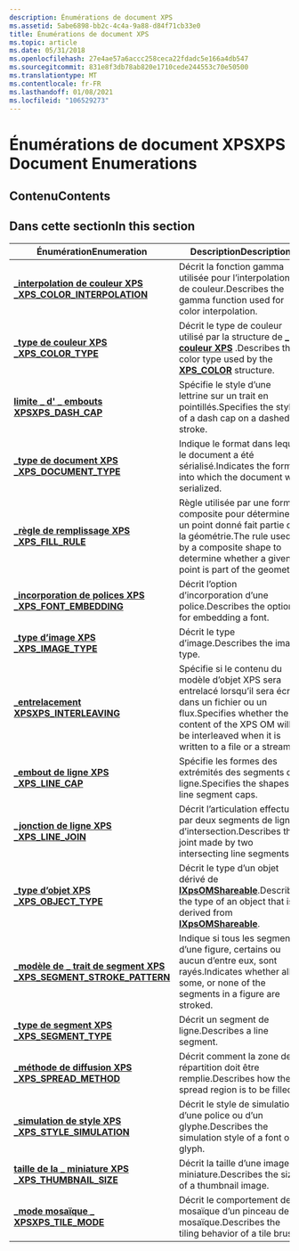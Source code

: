```yaml
---
description: Énumérations de document XPS
ms.assetid: 5abe6898-bb2c-4c4a-9a88-d84f71cb33e0
title: Énumérations de document XPS
ms.topic: article
ms.date: 05/31/2018
ms.openlocfilehash: 27e4ae57a6accc258ceca22fdadc5e166a4db547
ms.sourcegitcommit: 831e8f3db78ab820e1710cede244553c70e50500
ms.translationtype: MT
ms.contentlocale: fr-FR
ms.lasthandoff: 01/08/2021
ms.locfileid: "106529273"
---
```

# <a name="xps-document-enumerations"></a><span data-ttu-id="241d1-103">Énumérations de document XPS</span><span class="sxs-lookup"><span data-stu-id="241d1-103">XPS Document Enumerations</span></span>

## <a name="contents"></a><span data-ttu-id="241d1-104">Contenu</span><span class="sxs-lookup"><span data-stu-id="241d1-104">Contents</span></span>

## <a name="in-this-section"></a><span data-ttu-id="241d1-105">Dans cette section</span><span class="sxs-lookup"><span data-stu-id="241d1-105">In this section</span></span>



| <span data-ttu-id="241d1-106">Énumération</span><span class="sxs-lookup"><span data-stu-id="241d1-106">Enumeration</span></span>                                                                    | <span data-ttu-id="241d1-107">Description</span><span class="sxs-lookup"><span data-stu-id="241d1-107">Description</span></span>                                                                                                          |
|--------------------------------------------------------------------------------|----------------------------------------------------------------------------------------------------------------------|
| [<span data-ttu-id="241d1-108">**\_interpolation de couleur XPS \_**</span><span class="sxs-lookup"><span data-stu-id="241d1-108">**XPS\_COLOR\_INTERPOLATION**</span></span>](/windows/win32/api/xpsobjectmodel/ne-xpsobjectmodel-xps_color_interpolation)<br/>        | <span data-ttu-id="241d1-109">Décrit la fonction gamma utilisée pour l’interpolation de couleur.</span><span class="sxs-lookup"><span data-stu-id="241d1-109">Describes the gamma function used for color interpolation.</span></span><br/>                                                |
| [<span data-ttu-id="241d1-110">**\_type de couleur XPS \_**</span><span class="sxs-lookup"><span data-stu-id="241d1-110">**XPS\_COLOR\_TYPE**</span></span>](/windows/win32/api/xpsobjectmodel/ne-xpsobjectmodel-xps_color_type)<br/>                          | <span data-ttu-id="241d1-111">Décrit le type de couleur utilisé par la structure de [**\_ couleur XPS**](xps-color.md) .</span><span class="sxs-lookup"><span data-stu-id="241d1-111">Describes the color type used by the [**XPS\_COLOR**](xps-color.md) structure.</span></span><br/>                           |
| [<span data-ttu-id="241d1-112">**limite \_ d' \_ embouts XPS**</span><span class="sxs-lookup"><span data-stu-id="241d1-112">**XPS\_DASH\_CAP**</span></span>](/windows/win32/api/xpsobjectmodel/ne-xpsobjectmodel-xps_dash_cap)<br/>                              | <span data-ttu-id="241d1-113">Spécifie le style d’une lettrine sur un trait en pointillés.</span><span class="sxs-lookup"><span data-stu-id="241d1-113">Specifies the style of a dash cap on a dashed stroke.</span></span><br/>                                                     |
| [<span data-ttu-id="241d1-114">**\_type de document XPS \_**</span><span class="sxs-lookup"><span data-stu-id="241d1-114">**XPS\_DOCUMENT\_TYPE**</span></span>](/windows/win32/api/xpsobjectmodel_1/ne-xpsobjectmodel_1-xps_document_type)<br/>                    | <span data-ttu-id="241d1-115">Indique le format dans lequel le document a été sérialisé.</span><span class="sxs-lookup"><span data-stu-id="241d1-115">Indicates the format into which the document was serialized.</span></span><br/>                                              |
| [<span data-ttu-id="241d1-116">**\_règle de remplissage XPS \_**</span><span class="sxs-lookup"><span data-stu-id="241d1-116">**XPS\_FILL\_RULE**</span></span>](/windows/win32/api/xpsobjectmodel/ne-xpsobjectmodel-xps_fill_rule)<br/>                            | <span data-ttu-id="241d1-117">Règle utilisée par une forme composite pour déterminer si un point donné fait partie de la géométrie.</span><span class="sxs-lookup"><span data-stu-id="241d1-117">The rule used by a composite shape to determine whether a given point is part of the geometry.</span></span><br/>            |
| [<span data-ttu-id="241d1-118">**\_incorporation de polices XPS \_**</span><span class="sxs-lookup"><span data-stu-id="241d1-118">**XPS\_FONT\_EMBEDDING**</span></span>](/windows/win32/api/xpsobjectmodel/ne-xpsobjectmodel-xps_font_embedding)<br/>                  | <span data-ttu-id="241d1-119">Décrit l’option d’incorporation d’une police.</span><span class="sxs-lookup"><span data-stu-id="241d1-119">Describes the option for embedding a font.</span></span><br/>                                                                |
| [<span data-ttu-id="241d1-120">**\_type d’image XPS \_**</span><span class="sxs-lookup"><span data-stu-id="241d1-120">**XPS\_IMAGE\_TYPE**</span></span>](/windows/win32/api/xpsobjectmodel/ne-xpsobjectmodel-xps_image_type)<br/>                          | <span data-ttu-id="241d1-121">Décrit le type d’image.</span><span class="sxs-lookup"><span data-stu-id="241d1-121">Describes the image type.</span></span><br/>                                                                                 |
| [<span data-ttu-id="241d1-122">**\_entrelacement XPS**</span><span class="sxs-lookup"><span data-stu-id="241d1-122">**XPS\_INTERLEAVING**</span></span>](/windows/win32/api/xpsobjectmodel/ne-xpsobjectmodel-xps_interleaving)<br/>                       | <span data-ttu-id="241d1-123">Spécifie si le contenu du modèle d’objet XPS sera entrelacé lorsqu’il sera écrit dans un fichier ou un flux.</span><span class="sxs-lookup"><span data-stu-id="241d1-123">Specifies whether the content of the XPS OM will be interleaved when it is written to a file or a stream.</span></span><br/> |
| [<span data-ttu-id="241d1-124">**\_embout de ligne XPS \_**</span><span class="sxs-lookup"><span data-stu-id="241d1-124">**XPS\_LINE\_CAP**</span></span>](/windows/win32/api/xpsobjectmodel/ne-xpsobjectmodel-xps_line_cap)<br/>                              | <span data-ttu-id="241d1-125">Spécifie les formes des extrémités des segments de ligne.</span><span class="sxs-lookup"><span data-stu-id="241d1-125">Specifies the shapes of line segment caps.</span></span><br/>                                                                |
| [<span data-ttu-id="241d1-126">**\_jonction de ligne XPS \_**</span><span class="sxs-lookup"><span data-stu-id="241d1-126">**XPS\_LINE\_JOIN**</span></span>](/windows/win32/api/xpsobjectmodel/ne-xpsobjectmodel-xps_line_join)<br/>                            | <span data-ttu-id="241d1-127">Décrit l’articulation effectuée par deux segments de ligne d’intersection.</span><span class="sxs-lookup"><span data-stu-id="241d1-127">Describes the joint made by two intersecting line segments.</span></span><br/>                                               |
| [<span data-ttu-id="241d1-128">**\_type d’objet XPS \_**</span><span class="sxs-lookup"><span data-stu-id="241d1-128">**XPS\_OBJECT\_TYPE**</span></span>](/windows/win32/api/xpsobjectmodel/ne-xpsobjectmodel-xps_object_type)<br/>                        | <span data-ttu-id="241d1-129">Décrit le type d’un objet dérivé de [**IXpsOMShareable**](/windows/desktop/api/xpsobjectmodel/nn-xpsobjectmodel-ixpsomshareable).</span><span class="sxs-lookup"><span data-stu-id="241d1-129">Describes the type of an object that is derived from [**IXpsOMShareable**](/windows/desktop/api/xpsobjectmodel/nn-xpsobjectmodel-ixpsomshareable).</span></span><br/>          |
| [<span data-ttu-id="241d1-130">**\_modèle de \_ trait de segment XPS \_**</span><span class="sxs-lookup"><span data-stu-id="241d1-130">**XPS\_SEGMENT\_STROKE\_PATTERN**</span></span>](/windows/win32/api/xpsobjectmodel/ne-xpsobjectmodel-xps_segment_stroke_pattern)<br/> | <span data-ttu-id="241d1-131">Indique si tous les segments d’une figure, certains ou aucun d’entre eux, sont rayés.</span><span class="sxs-lookup"><span data-stu-id="241d1-131">Indicates whether all, some, or none of the segments in a figure are stroked.</span></span><br/>                             |
| [<span data-ttu-id="241d1-132">**\_type de segment XPS \_**</span><span class="sxs-lookup"><span data-stu-id="241d1-132">**XPS\_SEGMENT\_TYPE**</span></span>](/windows/win32/api/xpsobjectmodel/ne-xpsobjectmodel-xps_segment_type)<br/>                      | <span data-ttu-id="241d1-133">Décrit un segment de ligne.</span><span class="sxs-lookup"><span data-stu-id="241d1-133">Describes a line segment.</span></span><br/>                                                                                 |
| [<span data-ttu-id="241d1-134">**\_méthode de diffusion XPS \_**</span><span class="sxs-lookup"><span data-stu-id="241d1-134">**XPS\_SPREAD\_METHOD**</span></span>](/windows/win32/api/xpsobjectmodel/ne-xpsobjectmodel-xps_spread_method)<br/>                    | <span data-ttu-id="241d1-135">Décrit comment la zone de répartition doit être remplie.</span><span class="sxs-lookup"><span data-stu-id="241d1-135">Describes how the spread region is to be filled.</span></span> <br/>                                                         |
| [<span data-ttu-id="241d1-136">**\_simulation de style XPS \_**</span><span class="sxs-lookup"><span data-stu-id="241d1-136">**XPS\_STYLE\_SIMULATION**</span></span>](/windows/win32/api/xpsobjectmodel/ne-xpsobjectmodel-xps_style_simulation)<br/>              | <span data-ttu-id="241d1-137">Décrit le style de simulation d’une police ou d’un glyphe.</span><span class="sxs-lookup"><span data-stu-id="241d1-137">Describes the simulation style of a font or glyph.</span></span><br/>                                                        |
| [<span data-ttu-id="241d1-138">**taille de la \_ miniature XPS \_**</span><span class="sxs-lookup"><span data-stu-id="241d1-138">**XPS\_THUMBNAIL\_SIZE**</span></span>](/windows/win32/api/xpsobjectmodel/ne-xpsobjectmodel-xps_thumbnail_size)<br/>                  | <span data-ttu-id="241d1-139">Décrit la taille d’une image miniature.</span><span class="sxs-lookup"><span data-stu-id="241d1-139">Describes the size of a thumbnail image.</span></span><br/>                                                                  |
| [<span data-ttu-id="241d1-140">**\_mode mosaïque \_ XPS**</span><span class="sxs-lookup"><span data-stu-id="241d1-140">**XPS\_TILE\_MODE**</span></span>](/windows/win32/api/xpsobjectmodel/ne-xpsobjectmodel-xps_tile_mode)<br/>                            | <span data-ttu-id="241d1-141">Décrit le comportement de mosaïque d’un pinceau de mosaïque.</span><span class="sxs-lookup"><span data-stu-id="241d1-141">Describes the tiling behavior of a tile brush.</span></span><br/>                                                            |



 

 

 




